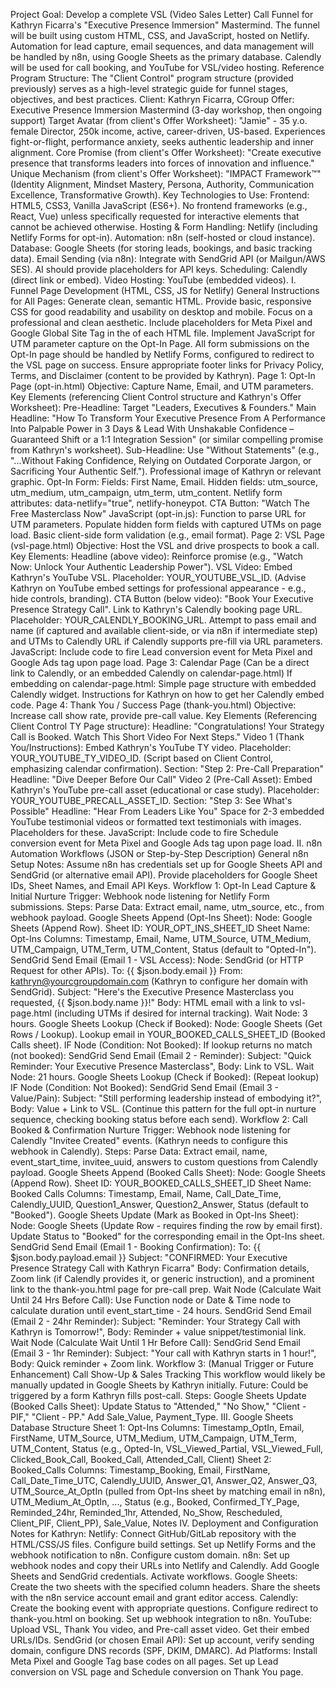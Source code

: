 Project Goal:
Develop a complete VSL (Video Sales Letter) Call Funnel for Kathryn Ficarra's "Executive Presence Immersion" Mastermind. The funnel will be built using custom HTML, CSS, and JavaScript, hosted on Netlify. Automation for lead capture, email sequences, and data management will be handled by n8n, using Google Sheets as the primary database. Calendly will be used for call booking, and YouTube for VSL/video hosting.
Reference Program Structure: The "Client Control" program structure (provided previously) serves as a high-level strategic guide for funnel stages, objectives, and best practices.
Client: Kathryn Ficarra, CGroup
Offer: Executive Presence Immersion Mastermind (3-day workshop, then ongoing support)
Target Avatar (from client's Offer Worksheet): "Jamie" - 35 y.o. female Director, 250k income, active, career-driven, US-based. Experiences fight-or-flight, performance anxiety, seeks authentic leadership and inner alignment.
Core Promise (from client's Offer Worksheet): "Create executive presence that transforms leaders into forces of innovation and influence."
Unique Mechanism (from client's Offer Worksheet): "IMPACT Framework™" (Identity Alignment, Mindset Mastery, Persona, Authority, Communication Excellence, Transformative Growth).
Key Technologies to Use:
Frontend: HTML5, CSS3, Vanilla JavaScript (ES6+). No frontend frameworks (e.g., React, Vue) unless specifically requested for interactive elements that cannot be achieved otherwise.
Hosting & Form Handling: Netlify (including Netlify Forms for opt-in).
Automation: n8n (self-hosted or cloud instance).
Database: Google Sheets (for storing leads, bookings, and basic tracking data).
Email Sending (via n8n): Integrate with SendGrid API (or Mailgun/AWS SES). AI should provide placeholders for API keys.
Scheduling: Calendly (direct link or embed).
Video Hosting: YouTube (embedded videos).
I. Funnel Page Development (HTML, CSS, JS for Netlify)
General Instructions for All Pages:
Generate clean, semantic HTML.
Provide basic, responsive CSS for good readability and usability on desktop and mobile. Focus on a professional and clean aesthetic.
Include placeholders for Meta Pixel and Google Global Site Tag in the <head> of each HTML file.
Implement JavaScript for UTM parameter capture on the Opt-In Page.
All form submissions on the Opt-In page should be handled by Netlify Forms, configured to redirect to the VSL page on success.
Ensure appropriate footer links for Privacy Policy, Terms, and Disclaimer (content to be provided by Kathryn).
Page 1: Opt-In Page (opt-in.html)
Objective: Capture Name, Email, and UTM parameters.
Key Elements (referencing Client Control structure and Kathryn's Offer Worksheet):
Pre-Headline: Target "Leaders, Executives & Founders."
Main Headline: "How To Transform Your Executive Presence From A Performance Into Palpable Power in 3 Days & Lead With Unshakable Confidence – Guaranteed Shift or a 1:1 Integration Session" (or similar compelling promise from Kathryn's worksheet).
Sub-Headline: Use "Without Statements" (e.g., "...Without Faking Confidence, Relying on Outdated Corporate Jargon, or Sacrificing Your Authentic Self.").
Professional image of Kathryn or relevant graphic.
Opt-In Form:
Fields: First Name, Email.
Hidden fields: utm_source, utm_medium, utm_campaign, utm_term, utm_content.
Netlify form attributes: data-netlify="true", netlify-honeypot.
CTA Button: "Watch The Free Masterclass Now"
JavaScript (opt-in.js):
Function to parse URL for UTM parameters.
Populate hidden form fields with captured UTMs on page load.
Basic client-side form validation (e.g., email format).
Page 2: VSL Page (vsl-page.html)
Objective: Host the VSL and drive prospects to book a call.
Key Elements:
Headline (above video): Reinforce promise (e.g., "Watch Now: Unlock Your Authentic Leadership Power").
VSL Video: Embed Kathryn's YouTube VSL. Placeholder: YOUR_YOUTUBE_VSL_ID. (Advise Kathryn on YouTube embed settings for professional appearance - e.g., hide controls, branding).
CTA Button (below video): "Book Your Executive Presence Strategy Call". Link to Kathryn's Calendly booking page URL. Placeholder: YOUR_CALENDLY_BOOKING_URL.
Attempt to pass email and name (if captured and available client-side, or via n8n if intermediate step) and UTMs to Calendly URL if Calendly supports pre-fill via URL parameters.
JavaScript: Include code to fire Lead conversion event for Meta Pixel and Google Ads tag upon page load.
Page 3: Calendar Page (Can be a direct link to Calendly, or an embedded Calendly on calendar-page.html)
If embedding on calendar-page.html:
Simple page structure with embedded Calendly widget.
Instructions for Kathryn on how to get her Calendly embed code.
Page 4: Thank You / Success Page (thank-you.html)
Objective: Increase call show rate, provide pre-call value.
Key Elements (Referencing Client Control TY Page structure):
Headline: "Congratulations! Your Strategy Call is Booked. Watch This Short Video For Next Steps."
Video 1 (Thank You/Instructions): Embed Kathryn's YouTube TY video. Placeholder: YOUR_YOUTUBE_TY_VIDEO_ID. (Script based on Client Control, emphasizing calendar confirmation).
Section: "Step 2: Pre-Call Preparation"
Headline: "Dive Deeper Before Our Call"
Video 2 (Pre-Call Asset): Embed Kathryn's YouTube pre-call asset (educational or case study). Placeholder: YOUR_YOUTUBE_PRECALL_ASSET_ID.
Section: "Step 3: See What's Possible"
Headline: "Hear From Leaders Like You"
Space for 2-3 embedded YouTube testimonial videos or formatted text testimonials with images. Placeholders for these.
JavaScript: Include code to fire Schedule conversion event for Meta Pixel and Google Ads tag upon page load.
II. n8n Automation Workflows (JSON or Step-by-Step Description)
General n8n Setup Notes:
Assume n8n has credentials set up for Google Sheets API and SendGrid (or alternative email API).
Provide placeholders for Google Sheet IDs, Sheet Names, and Email API Keys.
Workflow 1: Opt-In Lead Capture & Initial Nurture
Trigger: Webhook node listening for Netlify Form submissions.
Steps:
Parse Data: Extract email, name, utm_source, etc., from webhook payload.
Google Sheets Append (Opt-Ins Sheet):
Node: Google Sheets (Append Row).
Sheet ID: YOUR_OPT_INS_SHEET_ID
Sheet Name: Opt-Ins
Columns: Timestamp, Email, Name, UTM_Source, UTM_Medium, UTM_Campaign, UTM_Term, UTM_Content, Status (default to "Opted-In").
SendGrid Send Email (Email 1 - VSL Access):
Node: SendGrid (or HTTP Request for other APIs).
To: {{ $json.body.email }}
From: kathryn@yourcgroupdomain.com (Kathryn to configure her domain with SendGrid).
Subject: "Here's the Executive Presence Masterclass you requested, {{ $json.body.name }}!"
Body: HTML email with a link to vsl-page.html (including UTMs if desired for internal tracking).
Wait Node: 3 hours.
Google Sheets Lookup (Check if Booked):
Node: Google Sheets (Get Rows / Lookup).
Lookup email in YOUR_BOOKED_CALLS_SHEET_ID (Booked Calls sheet).
IF Node (Condition: Not Booked):
If lookup returns no match (not booked):
SendGrid Send Email (Email 2 - Reminder): Subject: "Quick Reminder: Your Executive Presence Masterclass", Body: Link to VSL.
Wait Node: 21 hours.
Google Sheets Lookup (Check if Booked): (Repeat lookup)
IF Node (Condition: Not Booked):
SendGrid Send Email (Email 3 - Value/Pain): Subject: "Still performing leadership instead of embodying it?", Body: Value + Link to VSL.
(Continue this pattern for the full opt-in nurture sequence, checking booking status before each send).
Workflow 2: Call Booked & Confirmation Nurture
Trigger: Webhook node listening for Calendly "Invitee Created" events. (Kathryn needs to configure this webhook in Calendly).
Steps:
Parse Data: Extract email, name, event_start_time, invitee_uuid, answers to custom questions from Calendly payload.
Google Sheets Append (Booked Calls Sheet):
Node: Google Sheets (Append Row).
Sheet ID: YOUR_BOOKED_CALLS_SHEET_ID
Sheet Name: Booked Calls
Columns: Timestamp, Email, Name, Call_Date_Time, Calendly_UUID, Question1_Answer, Question2_Answer, Status (default to "Booked").
Google Sheets Update (Mark as Booked in Opt-Ins Sheet):
Node: Google Sheets (Update Row - requires finding the row by email first).
Update Status to "Booked" for the corresponding email in the Opt-Ins sheet.
SendGrid Send Email (Email 1 - Booking Confirmation):
To: {{ $json.body.payload.email }}
Subject: "CONFIRMED: Your Executive Presence Strategy Call with Kathryn Ficarra"
Body: Confirmation details, Zoom link (if Calendly provides it, or generic instruction), and a prominent link to the thank-you.html page for pre-call prep.
Wait Node (Calculate Wait Until 24 Hrs Before Call):
Use Function node or Date & Time node to calculate duration until event_start_time - 24 hours.
SendGrid Send Email (Email 2 - 24hr Reminder): Subject: "Reminder: Your Strategy Call with Kathryn is Tomorrow!", Body: Reminder + value snippet/testimonial link.
Wait Node (Calculate Wait Until 1 Hr Before Call):
SendGrid Send Email (Email 3 - 1hr Reminder): Subject: "Your call with Kathryn starts in 1 hour!", Body: Quick reminder + Zoom link.
Workflow 3: (Manual Trigger or Future Enhancement) Call Show-Up & Sales Tracking
This workflow would likely be manually updated in Google Sheets by Kathryn initially.
Future: Could be triggered by a form Kathryn fills post-call.
Steps:
Google Sheets Update (Booked Calls Sheet): Update Status to "Attended," "No Show," "Client - PIF," "Client - PP." Add Sale_Value, Payment_Type.
III. Google Sheets Database Structure
Sheet 1: Opt-Ins
Columns: Timestamp_OptIn, Email, FirstName, UTM_Source, UTM_Medium, UTM_Campaign, UTM_Term, UTM_Content, Status (e.g., Opted-In, VSL_Viewed_Partial, VSL_Viewed_Full, Clicked_Book_Call, Booked_Call, Attended_Call, Client)
Sheet 2: Booked_Calls
Columns: Timestamp_Booking, Email, FirstName, Call_Date_Time_UTC, Calendly_UUID, Answer_Q1, Answer_Q2, Answer_Q3, UTM_Source_At_OptIn (pulled from Opt-Ins sheet by matching email in n8n), UTM_Medium_At_OptIn, ..., Status (e.g., Booked, Confirmed_TY_Page, Reminded_24hr, Reminded_1hr, Attended, No_Show, Rescheduled, Client_PIF, Client_PP), Sale_Value, Notes
IV. Deployment and Configuration Notes for Kathryn:
Netlify:
Connect GitHub/GitLab repository with the HTML/CSS/JS files.
Configure build settings.
Set up Netlify Forms and the webhook notification to n8n.
Configure custom domain.
n8n:
Set up webhook nodes and copy their URLs into Netlify and Calendly.
Add Google Sheets and SendGrid credentials.
Activate workflows.
Google Sheets:
Create the two sheets with the specified column headers.
Share the sheets with the n8n service account email and grant editor access.
Calendly:
Create the booking event with appropriate questions.
Configure redirect to thank-you.html on booking.
Set up webhook integration to n8n.
YouTube:
Upload VSL, Thank You video, and Pre-call asset video. Get their embed URLs/IDs.
SendGrid (or chosen Email API):
Set up account, verify sending domain, configure DNS records (SPF, DKIM, DMARC).
Ad Platforms:
Install Meta Pixel and Google Tag base codes on all pages.
Set up Lead conversion on VSL page and Schedule conversion on Thank You page.
